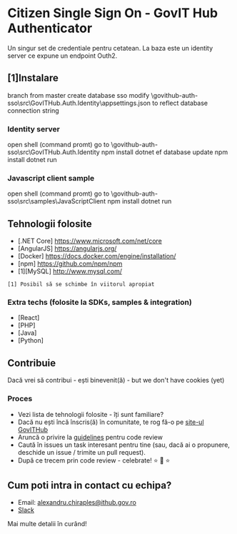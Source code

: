 # Citizen Single Sign On - GovIT Hub Authenticator 
Un singur set de credentiale pentru cetatean. La baza este un identity server ce expune un endpoint Outh2.

## [1]Instalare
branch from master
create database sso
modify \\govithub-auth-sso\src\GovITHub.Auth.Identity\appsettings.json to reflect database connection string

### Identity server

open shell (command promt)
go to \\govithub-auth-sso\src\GovITHub.Auth.Identity
npm install
dotnet ef database update
npm install
dotnet run

### Javascript client sample
open shell (command promt)
go to \\govithub-auth-sso\src\samples\JavaScriptClient
npm install
dotnet run

## Tehnologii folosite
- [.NET Core] https://www.microsoft.com/net/core
- [AngularJS] https://angularjs.org/
- [Docker] https://docs.docker.com/engine/installation/
- [npm] https://github.com/npm/npm
- [1][MySQL] http://www.mysql.com/

```
[1] Posibil să se schimbe în viitorul apropiat
```

### Extra techs (folosite la SDKs, samples & integration)
- [React]
- [PHP]
- [Java]
- [Python]

## Contribuie

Dacă vrei să contribui - ești binevenit(ă) - but we don't have cookies (yet) 

### Proces
- Vezi lista de tehnologii folosite - îți sunt familiare?
- Dacă nu ești încă înscris(ă) în comunitate, te rog fă-o pe [site-ul GovITHub](http://ithub.gov.ro/formular-de-aplicatie/)
- Aruncă o privire la [guidelines](https://github.com/gov-ithub/guidelines/blob/master/CODE_REVIEW.md) pentru code review 
- Caută în issues un task interesant pentru tine (sau, dacă ai o propunere, deschide un issue / trimite un pull request). 
- După ce trecem prin code review - celebrate! :star: :star2: :star:

## Cum poti intra in contact cu echipa?
- Email: alexandru.chiraples@ithub.gov.ro
- [Slack](https://govithub.slack.com/messages/gov-authenticator/details/) 

Mai multe detalii în curând! 